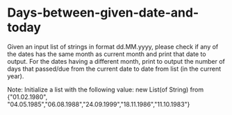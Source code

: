 # Days-between-given-date-and-today
Given an input list of strings in format dd.MM.yyyy, please check if any of the dates has the same month as current month and print that date to output.
For the dates having a different month, print to output the number of days that passed/due from the current date to date from list (in the current year).

Note: Initialize a list with the following value: new List(of String) from {"01.02.1980", "04.05.1985","06.08.1988","24.09.1999","18.11.1986","11.10.1983"} 
